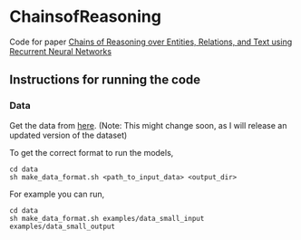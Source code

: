 # ChainsofReasoning

Code for paper [Chains of Reasoning over Entities, Relations, and Text using
Recurrent Neural Networks](http://arxiv.org/pdf/1607.01426v1.pdf)

## Instructions for running the code

### Data
Get the data from [here](http://iesl.cs.umass.edu/downloads/akbc16/). (Note: This might change soon, as I will release an updated version of the dataset)

To get the correct format to run the models, 
```shell
cd data
sh make_data_format.sh <path_to_input_data> <output_dir>
```
For example you can run,
```shell
cd data
sh make_data_format.sh examples/data_small_input examples/data_small_output
```

